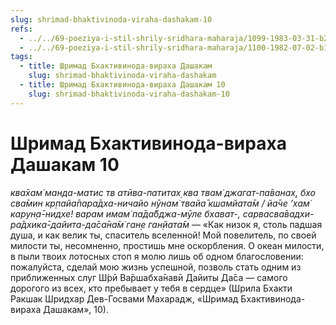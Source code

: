 ```yaml
---
slug: shrimad-bhaktivinoda-viraha-dashakam-10
refs:
  - ../../69-poeziya-i-stil-shrily-sridhara-maharaja/1099-1983-03-31-b2-dar-mahaprabhu-v-poeme-bhaktivinoda-viraha-dashakam.md
  - ../../69-poeziya-i-stil-shrily-sridhara-maharaja/1100-1982-07-02-b1-obyasnenie-devyatogo-i-desyatogo-stihov-shrimad-bhaktivinoda-viraha-dashakam.md
tags:
  - title: Шримад Бхактивинода-вираха Дашакам
    slug: shrimad-bhaktivinoda-viraha-dashakam
  - title: Шримад Бхактивинода-вираха Дашакам 10
    slug: shrimad-bhaktivinoda-viraha-dashakam-10
---
```


# Шримад Бхактивинода-вираха Дашакам 10

*ква̄хам̇ манда-матис тв атӣва-патитах̣ ква твам̇ джагат-па̄ванах̣, бхо сва̄мин кр̣пайа̄пара̄дха-ничайо нӯнам̇ твайа̄ кшамйата̄м / йа̄че ’хам̇ карун̣а̄-нидхе! варам имам̇ па̄да̄бджа-мӯле бхават-, сарвасва̄вадхи-ра̄дхика̄-дайита-да̄са̄на̄м̇ ган̣е ган̣йата̄м* — «Как низок я, столь падшая душа, и как велик ты, спаситель вселенной! Мой повелитель, по своей милости ты, несомненно, простишь мне оскорбления. О океан милости, в пыли твоих лотосных стоп я молю лишь об одном благословении: пожалуйста, сделай мою жизнь успешной, позволь стать одним из приближенных слуг Ш́рӣ Ва̄ршабха̄навӣ Дайиты Да̄са — самого дорогого из всех, кто пребывает у тебя в сердце» (Шрила Бхакти Ракшак Шридхар Дев-Госвами Махарадж, «Шримад Бхактивинода-вираха Дашакам», 10).
